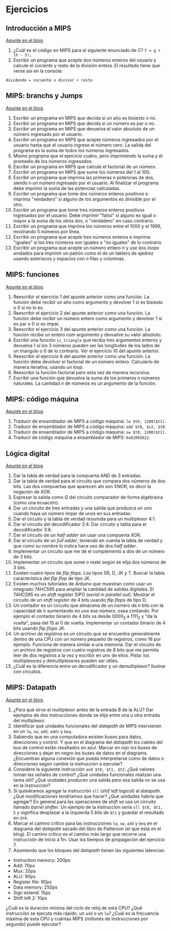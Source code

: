 # Ejercicios

## Introducción a MIPS

[Apunte en el blog](https://la35.net/orga/mips-intro.html).

1. ¿Cuál es el código en MIPS para el siguiente enunciado de C? `f = g + (h - 5);`
2. Escribir un programa que acepte dos números enteros del usuario y calcule el cociente y resto de la división entera. El resultado tiene que verse así en la consola:
```console
dividendo = cociente x divisor + resto
```

## MIPS: branchs y Jumps

[Apunte en el blog](https://la35.net/orga/mips-branchs.html).

1. Escribir un programa en MIPS que decida si un año es bisiesto o no.
2. Escribir un programa en MIPS que decida si un número es par o no.
3. Escribir un programa en MIPS que devuelva el valor absoluto de un número ingresado por el usuario.
4. Escribir un programa en MIPS que acepte números ingresados por el usuario hasta que el usuario ingrese el número cero. La salida del programa es la suma de todos los números ingresados.
5. Mismo programa que el ejercicio cuatro, pero imprimiendo la suma y el promedio de los números ingresados.
6. Escribir un programa en MIPS que calcule el factorial de un número.
7. Escribir un programa en MIPS que sume los números del 1 al 100.
8. Escribir un programa que imprima las primeras n potencias de dos, siendo n un número ingresado por el usuario. Al finalizar el programa debe imprimir la suma de las potencias calculadas.
9. Escribir un programa que tome dos números enteros positivos e imprima "verdadero" si alguno de los argumentos es divisible por el otro.
10. Escribir un programa que tome tres números enteros positivos ingresados por el usuario. Debe imprimir "falso" si alguno es igual o mayor a la suma de los otros dos, o "verdadero" en caso contrario.
11. Escribir un programa que imprima los números entre el 1000 y el 1999, mostrando 5 números por línea.
12. Escribir un programa que acepte tres números enteros e imprima "iguales" si los tres números son iguales o "no iguales" de lo contrario.
13. Escribir un programa que acepte un número entero *n* y use dos loops anidados para imprimir un patrón como el de un tablero de ajedrez usando asteriscos y espacios con *n* filas y columnas.

## MIPS: funciones

[Apunte en el blog](https://la35.net/orga/mips-funciones.html).

1. Reescribir el ejercicio 1 del apunte anterior como una función. La función debe recibir un año como argumento y devolver 1 si es bisiesto o 0 si no lo es.
2. Reescribir el ejercicio 2 del apunte anterior como una función. La función debe recibir un número entero como argumento y devolver 1 si es par o 0 si es impar.
3. Reescribir el ejercicio 3 del apunte anterior como una función. La función recibe un entero com argumento y devuelve su valor absoluto.
4. Escribir una función `is_triangle` que reciba tres argumentos enteros y devuelva 1 si los 3 números pueden ser las longitudes de los lados de un tríangulo o 0 de lo contrario. Ver el ejercicio 10 del apunte anterior.
5. Reescribir el ejercicio 6 del apunte anterior como una función. La función debe devolver el factorial de un número entero. Calcularlo de manera iterativa, usando un _loop_.
6. Reescribir la función factorial pero esta vez de manera recursiva.
7. Escribir una función que devuelva la suma de los primeros *n* números naturales. La cantidad *n* de números es un argumento de la función.

## MIPS: código máquina

[Apunte en el blog](https://la35.net/orga/mips-maquina.html).

1. Traducir de ensamblador de MIPS a código máquina: `lw $t0, 1200($t1)`.
2. Traducir de ensamblador de MIPS a código máquina: `add $t0, $s2, $t0`.
3. Traducir de ensamblador de MIPS a código máquina: `sw $t0, 1200($t1)`.
4. Traducir de código máquina a ensamblador de MIPS: `0x01095022`.

## Lógica digital

[Apunte en el blog](https://la35.net/logica/logica-digital.html).

1. Dar la tabla de verdad para la compuerta AND de 3 entradas.
2. Dar la tabla de verdad para el circuito que compara dos números de dos bits. Las dos compuertas que aparecen ahí son XNOR, es decir la negación de XOR.
3. Expresar la salida como *Q* del circuito comparador de forma algebraica (como una ecuación).
4. Dar un circuito de tres entradas y una salida que produzca un uno cuando haya un número impar de unos en sus entradas.
5. Dar el circuito y la tabla de verdad resumida para un multiplexor 4:1.
6. Dar el circuito del decodificador 2:4. Dar circuito y tabla para el decodificador 3:8.
7. Dar el circuito de un _half adder_ sin usar una compuerta XOR.
8. Dar el circuito de un _full adder_, teniendo en cuenta la tabla de verdad y que como su nombre lo indica hace uso de dos _half adder_.
9. Implementar un circuito que me dé el complemento a dos de un número de 3 bits.
10. Implementar un circuito que sume o reste según se elija dos números de 3 bits.
11. Existen cuatro tipos de _flip flops_. Los tipos SR, D, JK y T. Buscar la tabla característica del _flip flop_ de tipo JK.
12. Existen muchos tutoriales de Arduino que muestran como usar un integrado 74HC595 para ampliar la cantidad de salidas digitales. El 74HC595 es un _shift register_ SIPO (_serial in parallel out_). Mostrar el circuito de un _shift register_ de 4 bits usando _flip flops_ de tipo D.
13. Un contador es un circuito que almacena de un número de _n_ bits con la capacidad de ir aumentando en uno ese número, osea contando. Por ejemplo el contador binario de 4 bits va desde 0000<sub>2</sub> a 1111<sub>2</sub> y "da la vuelta", pasa del 15 al 0 de vuelta. Implementar un contador binario de 4 bits usando _flip flops_ JK.
14. Un archivo de registros es un circuito que se encuentra generalmente dentro de una CPU con un número pequeño de registros, como 16 por ejemplo. Funciona de manera similar a una memoria. Dar el circuito de un archivo de registros con cuatro registros de 8 bits que me permita leer de dos registros a la vez y escribir en uno de ellos. Pista: los multiplexores y demultiplexores pueden ser útiles.
15. ¿Cuál es la diferencia entre un decodificador y un demultiplexor? Ilustrar con circuitos.

## MIPS: Datapath

[Apunte en el blog](https://la35.net/orga/mips-datapath.html).

1. ¿Para qué sirve el multiplexor antes de la entrada B de la ALU? Dar ejemplos de dos instrucciones donde se elija entre una u otra entrada del multiplexor.
2. Identificar qué unidades funcionales del *datapath* de MIPS intervienen en un `lw`, `sw`, `add`, `addi` y `beq`.
3. Sabiendo que en una computadora existen buses para datos, direcciones y control. Y que en el diagrama del *datapath* los cables del bus de control están resaltados en azul. Marcar en rojo los buses de direcciones y dejar en negro los buses de datos en el diagrama.
¿Encuentran alguna conexión que pueda interpretarse como de datos o direcciones según cambie la instrucción a ejecutar?
4. Considere la siguiente instrucción `and $t0, $t1, $t2`. ¿Qué valores toman las señales de control? ¿Qué unidades funcionales realizan una tarea útil? ¿Qué unidades producen una salida pero esa salida no se usa en la instrucción?
5. Si quisiéramos agregar la instrucción `sll` (*shif left logical*) al *datapath*. ¿Qué modificaciones tendríamos que hacer? ¿Qué unidades habría que agregar? En general para las operaciones de *shift* se usa un circuito llamado *barrel shifter*. Un ejemplo de la instrucción sería `sll $t0, $t1, 5` y significa desplazar a la izquierda 5 bits de `$t1` y guardar el resultado en `$t0`.
6. Marcar el camino crítico para las instrucciones `lw`, `sw`, `add` y `beq` en el diagrama del *datapath* sacado del libro de Patterson (el que está en el blog). El camino crítico es el camino más largo que recorre una instrucción de inicio a fin. Usar los tiempos de propagación del ejercicio 7. 
7. Asumiendo que los bloques del *datapath* tienen las siguientes latencias:
 - Instruction memory: 200ps
 - Add: 70ps
 - Mux: 20ps
 - ALU: 90ps
 - Register file: 90ps
 - Data memory: 250ps
 - Sign extend: 15ps
 - Shift left 2: 10ps  

¿Cuál es la duración mínima del ciclo de reloj de esta CPU? ¿Qué instrucción se ejecuta más rápido, un `add` o un `lw`? ¿Cuál es la frecuencia máxima de esta CPU y cuántas MIPS (millones de instrucciones por segundo) puede ejecutar?
